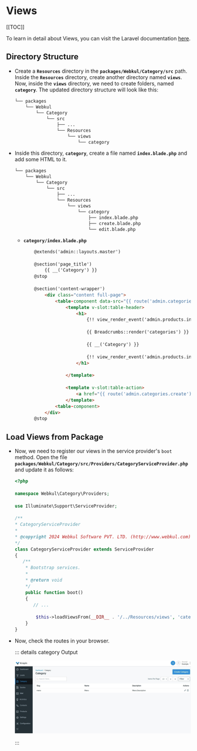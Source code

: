 # Views

[[TOC]]

To learn in detail about Views, you can visit the Laravel documentation [here](https://laravel.com/docs/10.x/views).

## Directory Structure

- Create a **`Resources`** directory in the **`packages/Webkul/Category/src`** path. Inside the **`Resources`** directory, create another directory named **`views`**. Now, inside the **`views`** directory, we need to create folders, named **`category`**. The updated directory structure will look like this:

  ```
  └── packages
      └── Webkul
          └── Category
              └── src
                  ├── ...
                  └── Resources
                      └── views
                          └── category
  ```

- Inside this directory, **`category`**, create a file named **`index.blade.php`** and add some HTML to it.

  ```
  └── packages
      └── Webkul
          └── Category
              └── src
                  ├── ...
                  └── Resources
                      └── views
                          └── category
                              ├── index.blade.php
                              ├── create.blade.php
                              └── edit.blade.php
  ```

  - **`category/index.blade.php`**

    ```html
        @extends('admin::layouts.master')

        @section('page_title')
            {{ __('Category') }}
        @stop

        @section('content-wrapper')
            <div class="content full-page">
                <table-component data-src="{{ route('admin.categories.index') }}">
                    <template v-slot:table-header>
                        <h1>
                            {!! view_render_event('admin.products.index.header.before') !!}

                            {{ Breadcrumbs::render('categories') }}

                            {{ __('Category') }}

                            {!! view_render_event('admin.products.index.header.after') !!}
                        </h1>

                    </template>

                    <template v-slot:table-action>
                        <a href="{{ route('admin.categories.create') }}" class="btn btn-md btn-primary">{{ __('Create Category') }}</a>
                    </template>
                <table-component>
            </div>
        @stop
    ```
## Load Views from Package

- Now, we need to register our views in the service provider's `boot` method. Open the file **`packages/Webkul/Category/src/Providers/CategoryServiceProvider.php`** and update it as follows:

  ```php
  <?php

  namespace Webkul\Category\Providers;

  use Illuminate\Support\ServiceProvider;

  /**
  * CategoryServiceProvider
  *
  * @copyright 2024 Webkul Software PVT. LTD. (http://www.webkul.com)
  */
  class CategoryServiceProvider extends ServiceProvider
  {
     /**
      * Bootstrap services.
      *
      * @return void
      */
      public function boot()
      {
         // ...

          $this->loadViewsFrom(__DIR__ . '/../Resources/views', 'category');
      }
  }
  ```

- Now, check the routes in your browser.

  ::: details category Output

  ![Admin Browser Output](../../assets/images/package-development/category-package-output.png)

  :::
